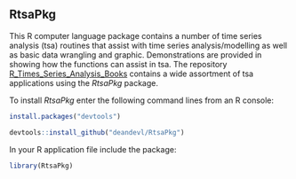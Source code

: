 ## RtsaPkg

This R computer language package contains a number of time series analysis (tsa) routines that assist with time series analysis/modelling as well as basic data wrangling and graphic.  Demonstrations are provided in showing how the functions can assist in tsa.  The repository [R_Times_Series_Analysis_Books](https://github.com/deandevl/R_Times_Series_Analysis_Books) contains a wide assortment of tsa applications using the *RtsaPkg* package.

To install *RtsaPkg* enter the following command lines from an R console:

```R
install.packages("devtools")
```

```R
devtools::install_github("deandevl/RtsaPkg")
```

In your R application file include the package:

```R
library(RtsaPkg)
```

